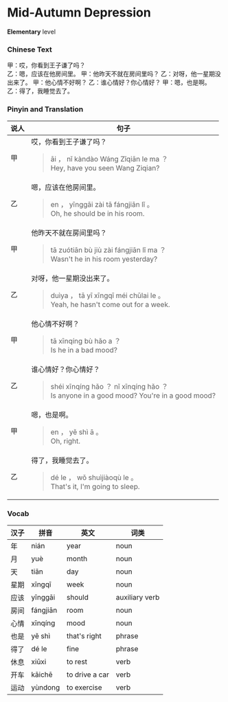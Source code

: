 # Mid-Autumn Depression
**Elementary** level
### Chinese Text
甲：哎，你看到王子谦了吗？<br />乙：嗯，应该在他房间里。
甲：他昨天不就在房间里吗？
乙：对呀，他一星期没出来了。
甲：他心情不好啊？
乙：谁心情好？你心情好？
甲：嗯，也是啊。
乙：得了，我睡觉去了。

### Pinyin and Translation
|说人|句子|
|----|----|
|甲|哎，你看到王子谦了吗？<blockquote>āi ， nǐ kàndào Wáng Zǐqiān le ma ？<br />Hey, have you seen Wang Ziqian?</blockquote>|
|乙|嗯，应该在他房间里。<blockquote>en ， yīnggāi zài tā fángjiān lǐ 。<br />Oh, he should be in his room.</blockquote>|
|甲|他昨天不就在房间里吗？<blockquote>tā zuótiān bù jiù zài fángjiān lǐ ma ？<br />Wasn't he in his room yesterday?</blockquote>|
|乙|对呀，他一星期没出来了。<blockquote>duìya ， tā yī xīngqī méi chūlai le 。<br />Yeah, he hasn't come out for a week.</blockquote>|
|甲|他心情不好啊？<blockquote>tā xīnqíng bù hǎo a ？<br />Is he in a bad mood?</blockquote>|
|乙|谁心情好？你心情好？<blockquote>shéi xīnqíng hǎo ？ nǐ xīnqíng hǎo ？<br />Is anyone in a good mood? You're in a good mood?</blockquote>|
|甲|嗯，也是啊。<blockquote>en ， yě shì ā 。<br />Oh, right.</blockquote>|
|乙|得了，我睡觉去了。<blockquote>dé le ， wǒ shuìjiàoqù le 。<br />That's it, I'm going to sleep.</blockquote>|
### Vocab
|汉子|拼音|英文|词类|
|----|----|----|----|
|年|nián|year|noun|
|月|yuè|month|noun|
|天|tiān|day|noun|
|星期|xīngqī|week|noun|
|应该|yīnggāi|should|auxiliary verb|
|房间|fángjiān|room|noun|
|心情|xīnqíng|mood|noun|
|也是|yě shì|that's right|phrase|
|得了|dé le|fine|phrase|
|休息|xiūxi|to rest|verb|
|开车|kāichē|to drive a car|verb|
|运动|yùndong|to exercise|verb|